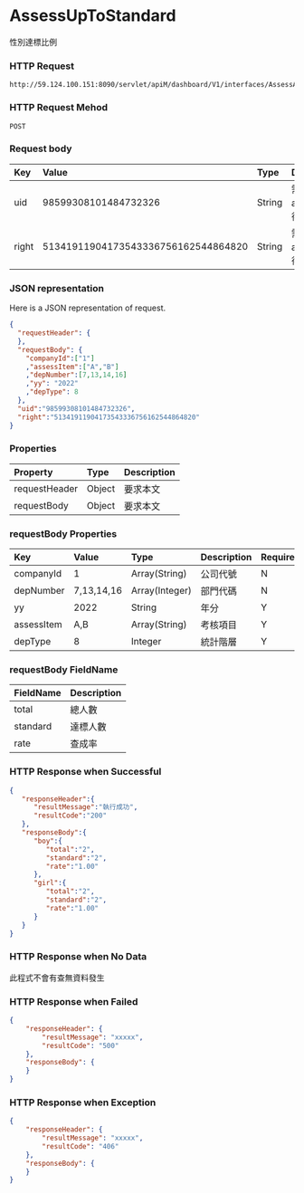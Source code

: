 # AssessUpToStandard
性別達標比例

### HTTP Request
```
http://59.124.100.151:8090/servlet/apiM/dashboard/V1/interfaces/AssessAnalysis/AssessAvgList
```

### HTTP Request Mehod
```
POST
```

### Request body
| Key | Value | Type | Description |
|:----------|:-------------|:-----|:------------|
| uid | 98599308101484732326 | String | 需透過apiLogin取得
| right | 51341911904173543336756162544864820 | String | 需透過apiLogin取得 |

### JSON representation

Here is a JSON representation of request.
```json
{
  "requestHeader": {
  },
  "requestBody": {
    "companyId":["1"]
    ,"assessItem":["A","B"]
    ,"depNumber":[7,13,14,16]
    ,"yy": "2022"
    ,"depType": 8
  },
  "uid":"98599308101484732326",
  "right":"51341911904173543336756162544864820"
}
```

### Properties
| Property | Type | Description |
|:---------|:-----|:------------|
| requestHeader | Object | 要求本文 |
| requestBody | Object | 要求本文 |

### requestBody Properties
| Key | Value | Type | Description | Required | Format |
|:----------|:-------------|:-----|:------------|:------------|:------------|
| companyId | 1 | Array(String) | 公司代號 | N | n/a |
| depNumber | 7,13,14,16 | Array(Integer) | 部門代碼 | N | n/a |
| yy | 2022 | String | 年分 | Y | YYYY |
| assessItem | A,B | Array(String) | 考核項目 | Y | n/a |
| depType | 8 | Integer | 統計階層 | Y | n/a |

### requestBody FieldName
| FieldName | Description |
|:----------|:-------------|
| total | 總人數 |
| standard | 達標人數 |
| rate | 查成率 |

### HTTP Response when Successful
```json
{
   "responseHeader":{
      "resultMessage":"執行成功",
      "resultCode":"200"
   },
   "responseBody":{
      "boy":{
         "total":"2",
         "standard":"2",
         "rate":"1.00"
      },
      "girl":{
         "total":"2",
         "standard":"2",
         "rate":"1.00"
      }
   }
}
```

### HTTP Response when No Data
此程式不會有查無資料發生

### HTTP Response when Failed
```json
{
    "responseHeader": {
        "resultMessage": "xxxxx",
        "resultCode": "500"
    },
    "responseBody": {
    }
}
```

### HTTP Response when Exception
```json
{
    "responseHeader": {
        "resultMessage": "xxxxx",
        "resultCode": "406"
    },
    "responseBody": {
    }
}
```
